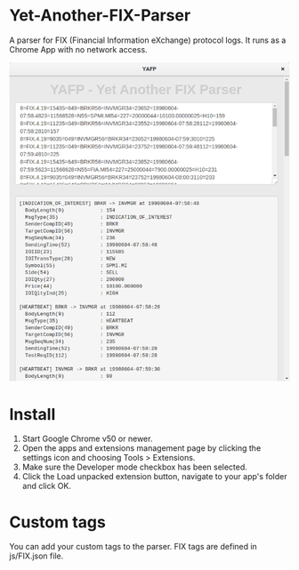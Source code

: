 # Yet-Another-FIX-Parser
A parser for FIX (Financial Information eXchange) protocol logs. It runs as a Chrome App with no network access.

<img src="img/YAFP.png" width="600">

# Install
1. Start Google Chrome v50 or newer.
2. Open the apps and extensions management page by clicking the settings icon and choosing Tools > Extensions.
3. Make sure the Developer mode checkbox has been selected.
4. Click the Load unpacked extension button, navigate to your app's folder and click OK.

# Custom tags
You can add your custom tags to the parser. FIX tags are defined in js/FIX.json file.
